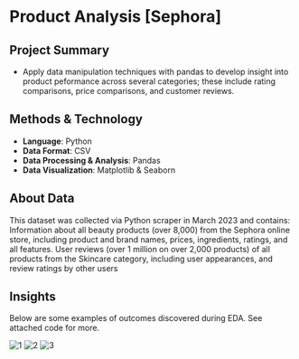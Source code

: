 # Product Analysis [Sephora]

## Project Summary
* Apply data manipulation techniques with pandas to develop insight into product peformance across several categories; these include rating comparisons, price comparisons, and customer reviews.

## Methods & Technology
* **Language**: Python
* **Data Format**: CSV
* **Data Processing & Analysis**: Pandas
* **Data Visualization**: Matplotlib & Seaborn

## About Data

This dataset was collected via Python scraper in March 2023 and contains:
Information about all beauty products (over 8,000) from the Sephora online store, including product and brand names, prices, ingredients, ratings, and all features.
User reviews (over 1 million on over 2,000 products) of all products from the Skincare category, including user appearances, and review ratings by other users

## Insights

Below are some examples of outcomes discovered during EDA. See attached code for more.

![1](https://github.com/ppvp/sephora_product_analysis/assets/41266016/339d712b-5313-43c7-8add-e06343ad971f)
![2](https://github.com/ppvp/sephora_product_analysis/assets/41266016/63735c28-f2b0-4708-9f30-ee4566016eb0)
![3](https://github.com/ppvp/sephora_product_analysis/assets/41266016/69e5f23b-a083-4ca8-ade5-2f9cbf217a98)
